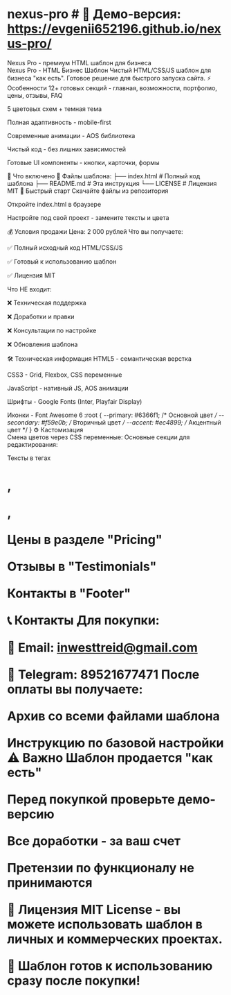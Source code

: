 # nexus-pro         # 🎯 Демо-версия: https://evgenii652196.github.io/nexus-pro/

Nexus Pro - премиум HTML шаблон для бизнеса                                                                                                                                                  
Nexus Pro - HTML Бизнес Шаблон
Чистый HTML/CSS/JS шаблон для бизнеса "как есть". Готовое решение для быстрого запуска сайта.   ⚡ Особенности
12+ готовых секций - главная, возможности, портфолио, цены, отзывы, FAQ

5 цветовых схем + темная тема

Полная адаптивность - mobile-first

Современные анимации - AOS библиотека

Чистый код - без лишних зависимостей

Готовые UI компоненты - кнопки, карточки, формы

🎨 Что включено   📁 Файлы шаблона:
├── index.html          # Полный код шаблона
├── README.md           # Эта инструкция
└── LICENSE            # Лицензия MIT                                                     🚀 Быстрый старт
Скачайте файлы из репозитория

Откройте index.html в браузере

Настройте под свой проект - замените тексты и цвета

💰 Условия продажи
Цена: 2 000 рублей
Что вы получаете:

✅ Полный исходный код HTML/CSS/JS

✅ Готовый к использованию шаблон

✅ Лицензия MIT

Что НЕ входит:

❌ Техническая поддержка

❌ Доработки и правки

❌ Консультации по настройке

❌ Обновления шаблона

🛠 Техническая информация
HTML5 - семантическая верстка

CSS3 - Grid, Flexbox, CSS переменные

JavaScript - нативный JS, AOS анимации

Шрифты - Google Fonts (Inter, Playfair Display)

Иконки - Font Awesome 6
:root {
    --primary: #6366f1;    /* Основной цвет */
    --secondary: #f59e0b;  /* Вторичный цвет */
    --accent: #ec4899;     /* Акцентный цвет */
}
⚙️ Кастомизация                                                                                    
Смена цветов через CSS переменные:                                                         Основные секции для редактирования:

Тексты в тегах <h1>, <p>, <span>

Цены в разделе "Pricing"

Отзывы в "Testimonials"

Контакты в "Footer"

📞 Контакты
Для покупки:

📧 Email: inwesttreid@gmail.com

💬 Telegram: 89521677471                                                                 После оплаты вы получаете:

Архив со всеми файлами шаблона


Инструкцию по базовой настройки                                                                                                 ⚠️ Важно
Шаблон продается "как есть"

Перед покупкой проверьте демо-версию

Все доработки - за ваш счет

Претензии по функционалу не принимаются

📄 Лицензия
MIT License - вы можете использовать шаблон в личных и коммерческих проектах.

💎 Шаблон готов к использованию сразу после покупки!
